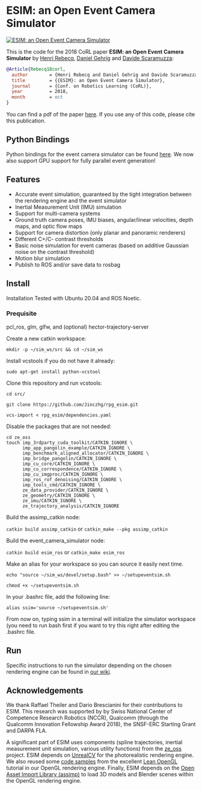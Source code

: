 # ESIM: an Open Event Camera Simulator

[![ESIM: an Open Event Camera Simulator](http://rpg.ifi.uzh.ch/esim/img/youtube_preview.png)](https://youtu.be/ytKOIX_2clo)

This is the code for the 2018 CoRL paper **ESIM: an Open Event Camera Simulator** by [Henri Rebecq](http://henri.rebecq.fr), [Daniel Gehrig](https://danielgehrig18.github.io/) and [Davide Scaramuzza](http://rpg.ifi.uzh.ch/people_scaramuzza.html):
```bibtex
@Article{Rebecq18corl,
  author        = {Henri Rebecq and Daniel Gehrig and Davide Scaramuzza},
  title         = {{ESIM}: an Open Event Camera Simulator},
  journal       = {Conf. on Robotics Learning (CoRL)},
  year          = 2018,
  month         = oct
}
```
You can find a pdf of the paper [here](http://rpg.ifi.uzh.ch/docs/CORL18_Rebecq.pdf). If you use any of this code, please cite this publication.

## Python Bindings
Python bindings for the event camera simulator can be found [here](https://github.com/uzh-rpg/rpg_vid2e). 
We now also support GPU support for fully parallel event generation!


## Features

- Accurate event simulation, guaranteed by the tight integration between the rendering engine and the event simulator
- Inertial Measurement Unit (IMU) simulation
- Support for multi-camera systems
- Ground truth camera poses, IMU biases, angular/linear velocities, depth maps, and optic flow maps
- Support for camera distortion (only planar and panoramic renderers)
- Different C+/C- contrast thresholds
- Basic noise simulation for event cameras (based on additive Gaussian noise on the contrast threshold)
- Motion blur simulation
- Publish to ROS and/or save data to rosbag

## Install

Installation
Tested with Ubuntu 20.04 and ROS Noetic.

### Prequisite
pcl_ros, glm, glfw, and (optional) hector-trajectory-server

Create a new catkin workspace:

`mkdir -p ~/sim_ws/src && cd ~/sim_ws`

Install vcstools if you do not have it already:

`sudo apt-get install python-vcstool`

Clone this repository and run vcstools:

`cd src/`

`git clone https://github.com/Jinczhg/rpg_esim.git`

`vcs-import < rpg_esim/dependencies.yaml`

Disable the packages that are not needed:

    cd ze_oss
    touch imp_3rdparty_cuda_toolkit/CATKIN_IGNORE \
          imp_app_pangolin_example/CATKIN_IGNORE \
          imp_benchmark_aligned_allocator/CATKIN_IGNORE \
          imp_bridge_pangolin/CATKIN_IGNORE \
          imp_cu_core/CATKIN_IGNORE \
          imp_cu_correspondence/CATKIN_IGNORE \
          imp_cu_imgproc/CATKIN_IGNORE \
          imp_ros_rof_denoising/CATKIN_IGNORE \
          imp_tools_cmd/CATKIN_IGNORE \
          ze_data_provider/CATKIN_IGNORE \
          ze_geometry/CATKIN_IGNORE \
          ze_imu/CATKIN_IGNORE \
          ze_trajectory_analysis/CATKIN_IGNORE

Build the assimp_catkin node:

`catkin build assimp_catkin`  or `catkin_make --pkg assimp_catkin `
      
Build the event_camera_simulator node:

`catkin build esim_ros` or `catkin_make esim_ros`

Make an alias for your workspace so you can source it easily next time.

`echo "source ~/sim_ws/devel/setup.bash" >> ~/setupeventsim.sh`

`chmod +x ~/setupeventsim.sh`

In your .bashrc file, add the following line:

`alias ssim='source ~/setupeventsim.sh'`

From now on, typing ssim in a terminal will initialize the simulator workspace (you need to run bash first if you want to try this right after editing the .bashrc file.

## Run

Specific instructions to run the simulator depending on the chosen rendering engine can be found in [our wiki](https://github.com/uzh-rpg/rpg_esim/wiki).

## Acknowledgements

We thank Raffael Theiler and Dario Brescianini for their contributions to ESIM.
This research was supported by by Swiss National Center of Competence Research Robotics (NCCR), Qualcomm (through the Qualcomm Innovation Fellowship Award 2018), the SNSF-ERC Starting Grant and DARPA FLA.

A significant part of ESIM uses components (spline trajectories, inertial measurement unit simulation, various utility functions) from the [ze_oss](https://github.com/zurich-eye/ze_oss) project.
ESIM depends on [UnrealCV](https://github.com/unrealcv/unrealcv) for the photorealistic rendering engine.
We also reused some [code samples](https://github.com/JoeyDeVries/LearnOpenGL.git) from the excellent [Lean OpenGL](https://learnopengl.com/) tutorial in our OpenGL rendering engine.
Finally, ESIM depends on the [Open Asset Import Library (assimp)](https://github.com/assimp/assimp) to load 3D models and Blender scenes within the OpenGL rendering engine.
